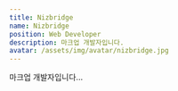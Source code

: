 ```yaml
---
title: Nizbridge
name: Nizbridge
position: Web Developer
description: 마크업 개발자입니다.
avatar: /assets/img/avatar/nizbridge.jpg
---
```

마크업 개발자입니다...